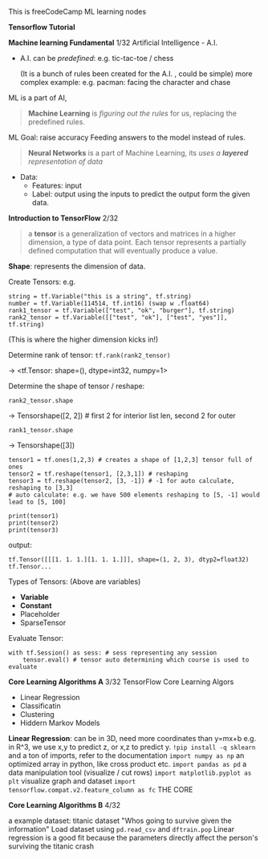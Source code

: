 This is freeCodeCamp ML learning nodes

**Tensorflow Tutorial**

**Machine learning Fundamental** 1/32
Artificial Intelligence - A.I.

- A.I. can be _predefined_: e.g. tic-tac-toe / chess

  (It is a bunch of rules been created for the A.I. , could be simple)
  more complex example: e.g. pacman: facing the character and chase

ML is a part of AI,

> **Machine Learning** is _figuring out the rules_ for us, replacing the predefined rules.

ML Goal: raise accuracy
Feeding answers to the model instead of rules.

> **Neural Networks** is a part of Machine Learning, its _uses a **layered** representation of data_

- Data:
  - Features: input
  - Label: output
    using the inputs to predict the output form the given data.

**Introduction to TensorFlow** 2/32

> a **tensor** is a generalization of vectors and matrices in a higher dimension, a type of data point. Each tensor represents a partially defined computation that will eventually produce a value.

**Shape**: represents the dimension of data.

Create Tensors: e.g.

```
string = tf.Variable("this is a string", tf.string)
number = tf.Variable(114514, tf.int16) (swap w .float64)
rank1_tensor = tf.Variable(["test", "ok", "burger"], tf.string)
rank2_tensor = tf.Variable([["test", "ok"], ["test", "yes"]], tf.string)
```

(This is where the higher dimension kicks in!)

Determine rank of tensor:
`tf.rank(rank2_tensor)`

-> <tf.Tensor: shape=(), dtype=int32, numpy=1>

Determine the shape of tensor / reshape:

`rank2_tensor.shape`

-> Tensorshape([2, 2]) # first 2 for interior list len, second 2 for outer

`rank1_tensor.shape`

-> Tensorshape([3])

```
tensor1 = tf.ones(1,2,3) # creates a shape of [1,2,3] tensor full of ones
tensor2 = tf.reshape(tensor1, [2,3,1]) # reshaping
tensor3 = tf.reshape(tensor2, [3, -1]) # -1 for auto calculate, reshaping to [3,3]
# auto calculate: e.g. we have 500 elements reshaping to [5, -1] would lead to [5, 100]

print(tensor1)
print(tensor2)
print(tensor3)
```

output:

```
tf.Tensor([[[1. 1. 1.][1. 1. 1.]]], shape=(1, 2, 3), dtyp2=float32)
tf.Tensor...
```

Types of Tensors: (Above are variables)

- **Variable**
- **Constant**
- Placeholder
- SparseTensor

Evaluate Tensor:
```
with tf.Session() as sess: # sess representing any session
    tensor.eval() # tensor auto determining which course is used to evaluate
```


**Core Learning Algorithms A** 3/32
TensorFlow Core Learning Algors
- Linear Regression
- Classificatin
- Clustering
- Hiddern Markov Models

**Linear Regression**: can be in 3D, need more coordinates than y=mx+b
e.g. in R^3, we use x,y to predict z, or x,z to predict y.
`!pip install -q sklearn`
and a ton of imports, refer to the documentation
`import numpy as np` an optimized array in python, like cross product etc.
`import pandas as pd` a data manipulation tool (visualize / cut rows)
`import matplotlib.pyplot as plt` visualize graph and dataset
`import tensorflow.compat.v2.feature_column as fc` THE CORE

**Core Learning Algorithms B** 4/32

a example dataset: titanic dataset
"Whos going to survive given the information"
Load dataset using `pd.read_csv` and `dftrain.pop`
Linear regression is a good fit because the parameters directly affect the person's surviving the titanic crash

